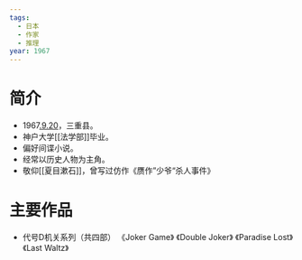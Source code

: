 ```yaml
---
tags:
  - 日本
  - 作家
  - 推理
year: 1967
---
```

# 简介

- 1967[.9.20](2024-09-20.md)，三重县。
- 神户大学[[法学部]]毕业。
- 偏好间谍小说。
- 经常以历史人物为主角。
- 敬仰[[夏目漱石]]，曾写过仿作《赝作”少爷“杀人事件》
# 主要作品

- 代号D机关系列（共四部）
《Joker Game》
《Double Joker》
《Paradise Lost》
《Last Waltz》